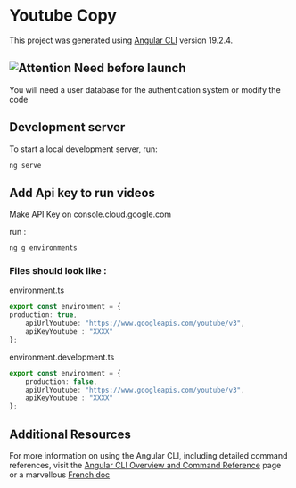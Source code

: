 # Youtube Copy

This project was generated using [Angular CLI](https://github.com/angular/angular-cli) version 19.2.4.

## ![Attention](https://img.icons8.com/emoji/48/000000/warning-emoji.png) Need before launch


You will need a user database for the authentication system or modify the code 

## Development server

To start a local development server, run:

```bash
ng serve
```

## Add Api key to run videos
Make API Key on console.cloud.google.com

run : 
```bash
ng g environments
```

### Files should look like :

environment.ts
```typescript
export const environment = {
production: true,
    apiUrlYoutube: "https://www.googleapis.com/youtube/v3",
    apiKeyYoutube : "XXXX"
};
```

environment.development.ts
```typescript
export const environment = {
    production: false,
    apiUrlYoutube: "https://www.googleapis.com/youtube/v3",
    apiKeyYoutube : "XXXX"
};
```

## Additional Resources

For more information on using the Angular CLI, including detailed command references, visit the [Angular CLI Overview and Command Reference](https://angular.dev/tools/cli) page or a marvellous [French doc](https://angular.fr)
